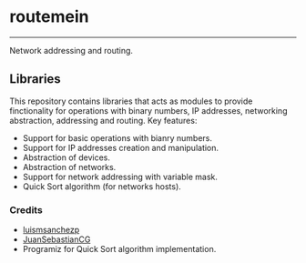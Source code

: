 # routemein

-----

Network addressing and routing.

## Libraries

This repository contains libraries that acts as modules to provide finctionality for operations with binary numbers, IP addresses, networking abstraction, addressing and routing. Key features:

- Support for basic operations with bianry numbers.
- Support for IP addresses creation and manipulation.
- Abstraction of devices.
- Abstraction of networks.
- Support for network addressing with variable mask.
- Quick Sort algorithm (for networks hosts).

### Credits

- [luismsanchezp](<https://github.com/luismsanchezp>)
- [JuanSebastianCG](<https://github.com/JuanSebastianCG>)
- Programiz for Quick Sort algorithm implementation.
